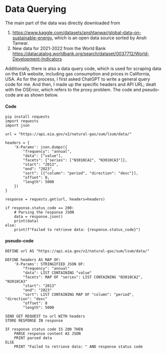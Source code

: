 # Data Querying
  The main part of the data was directly downloaded from
1.	 https://www.kaggle.com/datasets/anshtanwar/global-data-on-sustainable-energy, which is an open data source sorted by Ansh Tanwar. 
2.	 New data for 2021-2022 from the World Bank https://datacatalog.worldbank.org/search/dataset/0037712/World-Development-Indicators

  Additionally, there is also a data query code, which is used for scraping data on the EIA website, including gas consumption and prices in California, USA. As for the process, I first asked ChatGPT to write a general query code for me. And then, I made up the specific headers and API URL; dealt with the OSError, which refers to the proxy problem. The code and pseudo-code are as shown below.


#### Code
```
pip install requests
import requests
import json

url = "https://api.eia.gov/v2/natural-gas/sum/lsum/data/"

headers = {
    'X-Params': json.dumps({
        "frequency": "annual",
        "data": ["value"],
        "facets": {"series": ["N3010CA2", "N3010CA3"]},
        "start": "2013",
        "end": "2023",
        "sort": [{"column": "period", "direction": "desc"}],
        "offset": 0,
        "length": 5000
    })
}

response = requests.get(url, headers=headers)

if response.status_code == 200:
    # Parsing the response JSON
    data = response.json()
    print(data)
else:
    print(f"Failed to retrieve data: {response.status_code}")

```

####  pseudo-code
```
DEFINE url AS "https://api.eia.gov/v2/natural-gas/sum/lsum/data/"

DEFINE headers AS MAP OF:
    'X-Params': STRINGIFIED JSON OF:
        "frequency": "annual"
        "data": LIST CONTAINING "value"
        "facets": MAP OF "series": LIST CONTAINING "N3010CA2", "N3010CA3"
        "start": "2013"
        "end": "2023"
        "sort": LIST CONTAINING MAP OF "column": "period", "direction": "desc"
        "offset": 0
        "length": 5000

SEND GET REQUEST to url WITH headers
STORE RESPONSE IN response

IF response status code IS 200 THEN
    PARSE response content AS JSON
    PRINT parsed data
ELSE
    PRINT "Failed to retrieve data: " AND response status code
```
